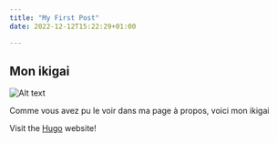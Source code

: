 ```yaml
---
title: "My First Post"
date: 2022-12-12T15:22:29+01:00

---
```

## Mon ikigai

![Alt text](ikigaidani.png)

Comme vous avez pu le voir dans ma page à propos, voici mon ikigai

Visit the [Hugo](https://gohugo.io) website!

